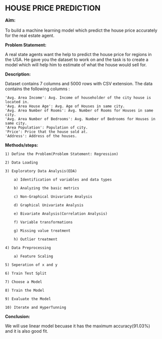 <h1 style="font-size: 24px;"> 
<strong>HOUSE PRICE PREDICTION</strong> 
</h1>

<p style="font-size: 15px;"> 
<strong>Aim:</strong>
</p>

 To build a machine learning model which predict the house price accurately for the real estate agent.

**Problem Statement:**
 
 A real state agents want the help to predict the house price for regions in the USA. He gave you the dataset to work on and the task is to create a model which will help him to 
 estimate of what the house would sell for.

**Description:**
    
 Dataset contains 7 columns and 5000 rows with CSV extension. The data contains the following columns :

    'Avg. Area Income': Avg. Income of householder of the city house is located in.
    'Avg. Area House Age': Avg. Age of Houses in same city.
    'Avg. Area Number of Rooms': Avg. Number of Rooms for Houses in same city.
    'Avg. Area Number of Bedrooms': Avg. Number of Bedrooms for Houses in same city.
    'Area Population': Population of city.
    'Price': Price that the house sold at.
    'Address': Address of the houses.

  **Methods/steps:**
    
    1) Define the Problem(Problem Statement: Regression)
    
    2) Data Loading
    
    3) Exploratory Data Analysis(EDA) 
       
        a) Identification of variables and data types

        b) Analyzing the basic metrics

        c) Non-Graphical Univariate Analysis

        d) Graphical Univariate Analysis

        e) Bivariate Analysis(Correlation Analysis)

        f) Variable transformations

        g) Missing value treatment

        h) Outlier treatment
        
    4) Data Preprocessing
    
        a) Feature Scaling
        
    5) Seperation of x and y 
    
    6) Train Test Split
    
    7) Choose a Model
    
    8) Train the Model
    
    9) Evaluate the Model
    
    10) Iterate and HyperTunning

**Conclusion:**
 
 We will use linear model becuase it has the maximum accuracy(91.03%) and it is also good fit.
